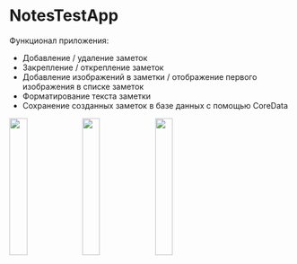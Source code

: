 # NotesTestApp
Функционал приложения:
* Добавление / удаление заметок
* Закрепление / открепление заметок
* Добавление изображений в заметки / отображение первого изображения в списке заметок
* Форматирование текста заметки
* Сохранение созданных заметок в базе данных с помощью CoreData


<img src="https://user-images.githubusercontent.com/39233500/159778207-1c84240f-f2a1-4372-b6f8-f4f8480e00de.png" width=25% height=25%> <img src="https://user-images.githubusercontent.com/39233500/159779027-1fe3992b-54e2-49fd-b8d7-de8b62f2a234.png" width=25% height=25%> <img src="https://user-images.githubusercontent.com/39233500/159588709-5cc5e0c6-3b21-4d00-b7da-1ad8f030168d.png" width=25% height=25%> 

